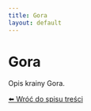 ```yaml
---
title: Gora
layout: default
---
```


# Gora

Opis krainy Gora.

[⬅️ Wróć do spisu treści](../index.md)
